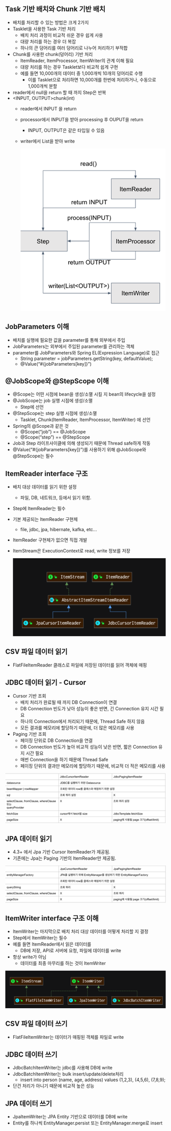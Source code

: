 ## Task 기반 배치와 Chunk 기반 배치
- 배치를 처리할 수 있는 방법은 크게 2가지
- Tasklet을 사용한 Task 기반 처리
    * 배치 처리 과정이 비교적 쉬운 경우 쉽게 사용
    * 대량 처리를 하는 경우 더 복잡
    * 하나의 큰 덩어리를 여러 덩어리로 나누어 처리하기 부적합
- Chunk를 사용한 chunk(덩어리) 기반 처리
    * ItemReader, ItemProcessor, ItemWriter의 관계 이해 필요
    * 대량 처리를 하는 경우 Tasklet보다 비교적 쉽게 구현
    * 예를 들면 10,000개의 데이터 중 1,000개씩 10개의 덩어리로 수행
        * 이를 Tasklet으로 처리하면 10,000개를 한번에 처리하거나, 수동으로 1,000개씩 분할
- reader에서 null을 return 할 때 까지 Step은 반복
- <INPUT, OUTPUT>chunk(int)
  * reader에서 INPUT 을 return
  * processor에서 INPUT을 받아 processing 후 OUPUT을 return
    * INPUT, OUTPUT은 같은 타입일 수 있음
  * writer에서 List<OUTPUT>을 받아 write
    
    ![](../../../../../resources/img/06.png)

## JobParameters 이해
- 배치를 실행에 필요한 값을 parameter를 통해 외부에서 주입
- JobParameters는 외부에서 주입된 parameter를 관리하는 객체
- parameter를 JobParameters와 Spring EL(Expression Language)로 접근
  * String parameter = jobParameters.getString(key, defaultValue);
  * @Value(“#{jobParameters[key]}”)

## @JobScope와 @StepScope 이해
- @Scope는 어떤 시점에 bean을 생성/소멸 시킬 지 bean의 lifecycle을 설정
- @JobScope는 job 실행 시점에 생성/소멸
  * Step에 선언
- @StepScope는 step 실행 시점에 생성/소멸
  * Tasklet, Chunk(ItemReader, ItemProcessor, ItemWriter) 에 선언
- Spring의 @Scope과 같은 것
  * @Scope(“job”) == @JobScope
  * @Scope(“step”) == @StepScope
- Job과 Step 라이프사이클에 의해 생성되기 때문에 Thread safe하게 작동
- @Value(“#{jobParameters[key]}”)를 사용하기 위해 @JobScope와 @StepScope는 필수

## ItemReader interface 구조
- 배치 대상 데이터를 읽기 위한 설정
  * 파일, DB, 네트워크, 등에서 읽기 위함.
- Step에 ItemReader는 필수
- 기본 제공되는 ItemReader 구현체
  * file, jdbc, jpa, hibernate, kafka, etc... 
- ItemReader 구현체가 없으면 직접 개발
- ItemStream은 ExecutionContext로 read, write 정보를 저장
  
  ![](../../../../../resources/img/07.png)

## CSV 파일 데이터 읽기
- FlatFileItemReader 클래스로 파일에 저장된 데이터를 읽어 객체에 매핑

## JDBC 데이터 읽기 - Cursor
- Cursor 기반 조회
  * 배치 처리가 완료될 때 까지 DB Connection이 연결
  * DB Connection 빈도가 낮아 성능이 좋은 반면, 긴 Connection 유지 시간 필요
  * 하나의 Connection에서 처리되기 때문에, Thread Safe 하지 않음
  * 모든 결과를 메모리에 할당하기 때문에, 더 많은 메모리를 사용
- Paging 기반 조회
  * 페이징 단위로 DB Connection을 연결
  * DB Connection 빈도가 높아 비교적 성능이 낮은 반면, 짧은 Connection 유지 시간 필요
  * 매번 Connection을 하기 때문에 Thread Safe
  * 페이징 단위의 결과만 메모리에 할당하기 때문에, 비교적 더 적은 메모리를 사용

![](../../../../../resources/img/08.png)

## JPA 데이터 읽기
- 4.3+ 에서 Jpa 기반 Cursor ItemReader가 제공됨.
- 기존에는 Jpa는 Paging 기반의 ItemReader만 제공됨.

![](../../../../../resources/img/09.png)

## ItemWriter interface 구조 이해
- ItemWriter는 마지막으로 배치 처리 대상 데이터를 어떻게 처리할 지 결정
- Step에서 ItemWriter는 필수
- 예를 들면 ItemReader에서 읽은 데이터를
  * DB에 저장, API로 서버에 요청, 파일에 데이터를 write
- 항상 write가 아님
  * 데이터를 최종 마무리를 하는 것이 ItemWriter

![](../../../../../resources/img/10.png)

## CSV 파일 데이터 쓰기
- FlatFileItemWriter는 데이터가 매핑된 객체를 파일로 write

## JDBC 데이터 쓰기
- JdbcBatchItemWriter는 jdbc를 사용해 DB에 write
- JdbcBatchItemWriter는 bulk insert/update/delete처리
  * insert into person (name, age, address) values (1,2,3), (4,5,6), (7,8,9);
- 단건 처리가 아니기 때문에 비교적 높은 성능 

## JPA 데이터 쓰기
- JpaItemWriter는 JPA Entity 기반으로 데이터를 DB에 write
- Entity를 하나씩 EntityManager.persist 또는 EntityManager.merge로 insert